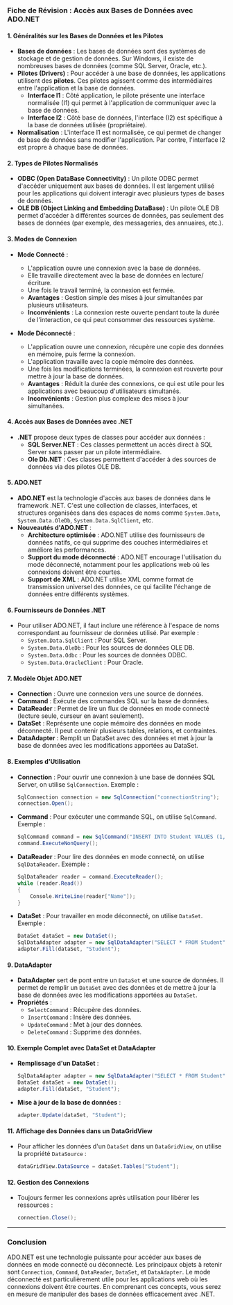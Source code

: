 ### Fiche de Révision : Accès aux Bases de Données avec ADO.NET

#### 1. **Généralités sur les Bases de Données et les Pilotes**
   - **Bases de données** : Les bases de données sont des systèmes de stockage et de gestion de données. Sur Windows, il existe de nombreuses bases de données (comme SQL Server, Oracle, etc.).
   - **Pilotes (Drivers)** : Pour accéder à une base de données, les applications utilisent des **pilotes**. Ces pilotes agissent comme des intermédiaires entre l'application et la base de données.
     - **Interface I1** : Côté application, le pilote présente une interface normalisée (I1) qui permet à l'application de communiquer avec la base de données.
     - **Interface I2** : Côté base de données, l'interface (I2) est spécifique à la base de données utilisée (propriétaire).
   - **Normalisation** : L'interface I1 est normalisée, ce qui permet de changer de base de données sans modifier l'application. Par contre, l'interface I2 est propre à chaque base de données.

#### 2. **Types de Pilotes Normalisés**
   - **ODBC (Open DataBase Connectivity)** : Un pilote ODBC permet d'accéder uniquement aux bases de données. Il est largement utilisé pour les applications qui doivent interagir avec plusieurs types de bases de données.
   - **OLE DB (Object Linking and Embedding DataBase)** : Un pilote OLE DB permet d'accéder à différentes sources de données, pas seulement des bases de données (par exemple, des messageries, des annuaires, etc.).

#### 3. **Modes de Connexion**
   - **Mode Connecté** :
     - L'application ouvre une connexion avec la base de données.
     - Elle travaille directement avec la base de données en lecture/écriture.
     - Une fois le travail terminé, la connexion est fermée.
     - **Avantages** : Gestion simple des mises à jour simultanées par plusieurs utilisateurs.
     - **Inconvénients** : La connexion reste ouverte pendant toute la durée de l'interaction, ce qui peut consommer des ressources système.

   - **Mode Déconnecté** :
     - L'application ouvre une connexion, récupère une copie des données en mémoire, puis ferme la connexion.
     - L'application travaille avec la copie mémoire des données.
     - Une fois les modifications terminées, la connexion est rouverte pour mettre à jour la base de données.
     - **Avantages** : Réduit la durée des connexions, ce qui est utile pour les applications avec beaucoup d'utilisateurs simultanés.
     - **Inconvénients** : Gestion plus complexe des mises à jour simultanées.

#### 4. **Accès aux Bases de Données avec .NET**
   - **.NET** propose deux types de classes pour accéder aux données :
     - **SQL Server.NET** : Ces classes permettent un accès direct à SQL Server sans passer par un pilote intermédiaire.
     - **Ole Db.NET** : Ces classes permettent d'accéder à des sources de données via des pilotes OLE DB.

#### 5. **ADO.NET**
   - **ADO.NET** est la technologie d'accès aux bases de données dans le framework .NET. C'est une collection de classes, interfaces, et structures organisées dans des espaces de noms comme `System.Data`, `System.Data.OleDb`, `System.Data.SqlClient`, etc.
   - **Nouveautés d'ADO.NET** :
     - **Architecture optimisée** : ADO.NET utilise des fournisseurs de données natifs, ce qui supprime des couches intermédiaires et améliore les performances.
     - **Support du mode déconnecté** : ADO.NET encourage l'utilisation du mode déconnecté, notamment pour les applications web où les connexions doivent être courtes.
     - **Support de XML** : ADO.NET utilise XML comme format de transmission universel des données, ce qui facilite l'échange de données entre différents systèmes.

#### 6. **Fournisseurs de Données .NET**
   - Pour utiliser ADO.NET, il faut inclure une référence à l'espace de noms correspondant au fournisseur de données utilisé. Par exemple :
     - `System.Data.SqlClient` : Pour SQL Server.
     - `System.Data.OleDb` : Pour les sources de données OLE DB.
     - `System.Data.Odbc` : Pour les sources de données ODBC.
     - `System.Data.OracleClient` : Pour Oracle.

#### 7. **Modèle Objet ADO.NET**
   - **Connection** : Ouvre une connexion vers une source de données.
   - **Command** : Exécute des commandes SQL sur la base de données.
   - **DataReader** : Permet de lire un flux de données en mode connecté (lecture seule, curseur en avant seulement).
   - **DataSet** : Représente une copie mémoire des données en mode déconnecté. Il peut contenir plusieurs tables, relations, et contraintes.
   - **DataAdapter** : Remplit un DataSet avec des données et met à jour la base de données avec les modifications apportées au DataSet.

#### 8. **Exemples d'Utilisation**
   - **Connection** : Pour ouvrir une connexion à une base de données SQL Server, on utilise `SqlConnection`. Exemple :
     ```csharp
     SqlConnection connection = new SqlConnection("connectionString");
     connection.Open();
     ```
   - **Command** : Pour exécuter une commande SQL, on utilise `SqlCommand`. Exemple :
     ```csharp
     SqlCommand command = new SqlCommand("INSERT INTO Student VALUES (1, 'John', 'Doe')", connection);
     command.ExecuteNonQuery();
     ```
   - **DataReader** : Pour lire des données en mode connecté, on utilise `SqlDataReader`. Exemple :
     ```csharp
     SqlDataReader reader = command.ExecuteReader();
     while (reader.Read())
     {
         Console.WriteLine(reader["Name"]);
     }
     ```
   - **DataSet** : Pour travailler en mode déconnecté, on utilise `DataSet`. Exemple :
     ```csharp
     DataSet dataSet = new DataSet();
     SqlDataAdapter adapter = new SqlDataAdapter("SELECT * FROM Student", connection);
     adapter.Fill(dataSet, "Student");
     ```

#### 9. **DataAdapter**
   - **DataAdapter** sert de pont entre un `DataSet` et une source de données. Il permet de remplir un `DataSet` avec des données et de mettre à jour la base de données avec les modifications apportées au `DataSet`.
   - **Propriétés** :
     - `SelectCommand` : Récupère des données.
     - `InsertCommand` : Insère des données.
     - `UpdateCommand` : Met à jour des données.
     - `DeleteCommand` : Supprime des données.

#### 10. **Exemple Complet avec DataSet et DataAdapter**
   - **Remplissage d'un DataSet** :
     ```csharp
     SqlDataAdapter adapter = new SqlDataAdapter("SELECT * FROM Student", connection);
     DataSet dataSet = new DataSet();
     adapter.Fill(dataSet, "Student");
     ```
   - **Mise à jour de la base de données** :
     ```csharp
     adapter.Update(dataSet, "Student");
     ```

#### 11. **Affichage des Données dans un DataGridView**
   - Pour afficher les données d'un `DataSet` dans un `DataGridView`, on utilise la propriété `DataSource` :
     ```csharp
     dataGridView.DataSource = dataSet.Tables["Student"];
     ```

#### 12. **Gestion des Connexions**
   - Toujours fermer les connexions après utilisation pour libérer les ressources :
     ```csharp
     connection.Close();
     ```

---

### Conclusion
ADO.NET est une technologie puissante pour accéder aux bases de données en mode connecté ou déconnecté. Les principaux objets à retenir sont `Connection`, `Command`, `DataReader`, `DataSet`, et `DataAdapter`. Le mode déconnecté est particulièrement utile pour les applications web où les connexions doivent être courtes. En comprenant ces concepts, vous serez en mesure de manipuler des bases de données efficacement avec .NET.
